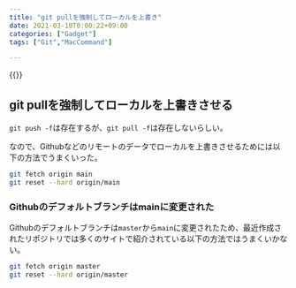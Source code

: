 ```yaml
---
title: "git pullを強制してローカルを上書き"
date: 2021-03-10T0:00:22+09:00
categories: ["Gadget"]
tags: ["Git","MacCommand"]

---
```


{{<ad>}}

## git pullを強制してローカルを上書きさせる

`git push -f`は存在するが、`git pull -f`は存在しないらしい。

なので、Githubなどのリモートのデータでローカルを上書きさせるためには以下の方法でうまくいった。

```sh
git fetch origin main
git reset --hard origin/main
```

### Githubのデフォルトブランチはmainに変更された

Githubのデフォルトブランチは`master`から`main`に変更されたため、最近作成されたリポジトリでは多くのサイトで紹介されている以下の方法ではうまくいかない。

```sh
git fetch origin master
git reset --hard origin/master
```
